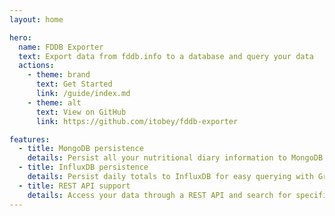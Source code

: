 ```yaml
---
layout: home

hero:
  name: FDDB Exporter
  text: Export data from fddb.info to a database and query your data
  actions:
    - theme: brand
      text: Get Started
      link: /guide/index.md
    - theme: alt
      text: View on GitHub
      link: https://github.com/itobey/fddb-exporter

features:
  - title: MongoDB persistence
    details: Persist all your nutritional diary information to MongoDB including every product you have ever entered.
  - title: InfluxDB persistence
    details: Persist daily totals to InfluxDB for easy querying with Grafana.
  - title: REST API support
    details: Access your data through a REST API and search for specific products.
---
```

